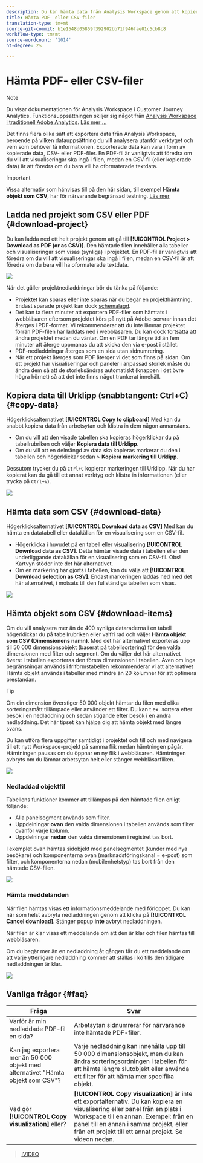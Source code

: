```yaml
---
description: Du kan hämta data från Analysis Workspace genom att kopiera dem eller i PDF- och CSV-format.
title: Hämta PDF- eller CSV-filer
translation-type: tm+mt
source-git-commit: b1e1548d05859f392902bb71f946fae01c5cb8c8
workflow-type: tm+mt
source-wordcount: '1014'
ht-degree: 2%

---
```



# Hämta PDF- eller CSV-filer

>[!NOTE]
>
>Du visar dokumentationen för Analysis Workspace i Customer Journey Analytics. Funktionsuppsättningen skiljer sig något från [Analysis Workspace i traditionell Adobe Analytics](https://docs.adobe.com/content/help/en/analytics/analyze/analysis-workspace/home.html). [Läs mer …](/help/getting-started/cja-aa.md)

Det finns flera olika sätt att exportera data från Analysis Workspace, beroende på vilken datauppsättning du vill analysera utanför verktyget och vem som behöver få informationen. Exporterade data kan vara i form av kopierade data, CSV- eller PDF-filer. En PDF-fil är vanligtvis att föredra om du vill att visualiseringar ska ingå i filen, medan en CSV-fil (eller kopierade data) är att föredra om du bara vill ha oformaterade textdata.

>[!IMPORTANT]
>
> Vissa alternativ som hänvisas till på den här sidan, till exempel **Hämta objekt som CSV**, har för närvarande begränsad testning. [Läs mer](https://docs.adobe.com/content/help/sv-SE/analytics/landing/an-releases.html)

## Ladda ned projekt som CSV eller PDF {#download-project}

Du kan ladda ned ett helt projekt genom att gå till **[!UICONTROL Project > Download as PDF (or as CSV)]**. Den hämtade filen innehåller alla tabeller och visualiseringar som visas (synliga) i projektet. En PDF-fil är vanligtvis att föredra om du vill att visualiseringar ska ingå i filen, medan en CSV-fil är att föredra om du bara vill ha oformaterade textdata.

![](assets/download-project.png)

När det gäller projektnedladdningar bör du tänka på följande:

* Projektet kan sparas eller inte sparas när du begär en projekthämtning. Endast sparade projekt kan dock [schemalagd](https://docs.adobe.com/content/help/en/analytics/analyze/analysis-workspace/curate-share/t-schedule-report.html).
* Det kan ta flera minuter att exportera PDF-filer som hämtats i webbläsaren eftersom projektet körs på nytt på Adobe-servrar innan det återges i PDF-format. Vi rekommenderar att du inte lämnar projektet förrän PDF-filen har laddats ned i webbläsaren. Du kan dock fortsätta att ändra projektet medan du väntar. Om en PDF tar längre tid än fem minuter att återge uppmanas du att skicka den via e-post i stället.
* PDF-nedladdningar återges som en sida utan sidnumrering.
* När ett projekt återges som PDF återger vi det som finns på sidan. Om ett projekt har visualiseringar och paneler i anpassad storlek måste du ändra dem så att de storleksändras automatiskt (knappen i det övre högra hörnet) så att det inte finns något trunkerat innehåll.

## Kopiera data till Urklipp (snabbtangent: Ctrl+C) {#copy-data}

Högerklicksalternativet **[!UICONTROL Copy to clipboard]** Med kan du snabbt kopiera data från arbetsytan och klistra in dem någon annanstans.

* Om du vill att den visade tabellen ska kopieras högerklickar du på tabellrubriken och väljer **Kopiera data till Urklipp**.
* Om du vill att en delmängd av data ska kopieras markerar du den i tabellen och högerklickar sedan > **Kopiera markering till Urklipp**.

Dessutom trycker du på `Ctrl+C` kopierar markeringen till Urklipp. När du har kopierat kan du gå till ett annat verktyg och klistra in informationen (eller trycka på `Ctrl+V`).

![](assets/copy-selection.png)

## Hämta data som CSV {#download-data}

Högerklicksalternativet **[!UICONTROL Download data as CSV]** Med kan du hämta en datatabell eller datakällan för en visualisering som en CSV-fil.

* Högerklicka i huvudet på en tabell eller visualisering **[!UICONTROL Download data as CSV]**. Detta hämtar visade data i tabellen eller den underliggande datakällan för en visualisering som en CSV-fil. Obs! Kartvyn stöder inte det här alternativet.
* Om en markering har gjorts i tabellen, kan du välja att **[!UICONTROL Download selection as CSV]**. Endast markeringen laddas ned med det här alternativet, i motsats till den fullständiga tabellen som visas.

![](assets/download-data-viz.png)

## Hämta objekt som CSV {#download-items}

Om du vill analysera mer än de 400 synliga dataraderna i en tabell högerklickar du på tabellrubriken eller valfri rad och väljer **Hämta objekt som CSV (Dimensionens namn)**. Med det här alternativet exporteras upp till 50 000 dimensionsobjekt (baserat på tabellsortering) för den valda dimensionen med filter och segment. Om du väljer det här alternativet överst i tabellen exporteras den första dimensionen i tabellen. Även om inga begränsningar används i friformstabellen rekommenderar vi att alternativet Hämta objekt används i tabeller med mindre än 20 kolumner för att optimera prestandan.

>[!TIP]
>
> Om din dimension överstiger 50 000 objekt hämtar du filen med olika sorteringsmått tillämpade eller använder ett filter. Du kan t.ex. sortera efter besök i en nedladdning och sedan stigande efter besök i en andra nedladdning. Det här tipset kan hjälpa dig att hämta objekt med längre svans.

Du kan utföra flera uppgifter samtidigt i projektet och till och med navigera till ett nytt Workspace-projekt på samma flik medan hämtningen pågår. Hämtningen pausas om du öppnar en ny flik i webbläsaren. Hämtningen avbryts om du lämnar arbetsytan helt eller stänger webbläsarfliken.

![](assets/download-items.png)

### Nedladdad objektfil

Tabellens funktioner kommer att tillämpas på den hämtade filen enligt följande:

* Alla panelsegment används som filter.
* Uppdelningar **ovan** den valda dimensionen i tabellen används som filter ovanför varje kolumn.
* Uppdelningar **nedan** den valda dimensionen i registret tas bort.

I exemplet ovan hämtas sidobjekt med panelsegmentet (kunder med nya besökare) och komponenterna ovan (marknadsföringskanal = e-post) som filter, och komponenterna nedan (mobilenhetstyp) tas bort från den hämtade CSV-filen.

![](assets/downloaded-file.png)

### Hämta meddelanden

När filen hämtas visas ett informationsmeddelande med förloppet. Du kan när som helst avbryta nedladdningen genom att klicka på **[!UICONTROL Cancel download]**. Stänger popup **inte** avbryt nedladdningen.

När filen är klar visas ett meddelande om att den är klar och filen hämtas till webbläsaren.

Om du begär mer än en nedladdning åt gången får du ett meddelande om att varje ytterligare nedladdning kommer att ställas i kö tills den tidigare nedladdningen är klar.

![](assets/toast.png)

## Vanliga frågor {#faq}

| Fråga | Svar |
| --- | --- |
| Varför är min nedladdade PDF-fil en sida? | Arbetsytan sidnumrerar för närvarande inte hämtade PDF-filer. |
| Kan jag exportera mer än 50 000 objekt med alternativet &quot;Hämta objekt som CSV&quot;? | Varje nedladdning kan innehålla upp till 50 000 dimensionsobjekt, men du kan ändra sorteringsordningen i tabellen för att hämta längre slutobjekt eller använda ett filter för att hämta mer specifika objekt. |
| Vad gör **[!UICONTROL Copy visualization]** eller? | **[!UICONTROL Copy visualization]** är inte ett exportalternativ. Du kan kopiera en visualisering eller panel från en plats i Workspace till en annan. Exempel: från en panel till en annan i samma projekt, eller från ett projekt till ett annat projekt. Se videon nedan. |

>[!VIDEO](https://video.tv.adobe.com/v/23724)
